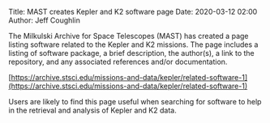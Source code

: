 Title: MAST creates Kepler and K2 software page
Date: 2020-03-12 02:00
Author: Jeff Coughlin

The Milkulski Archive for Space Telescopes (MAST) has created a page listing software related to the Kepler and K2 missions.  The page includes a listing of software package, a brief description, the author(s), a link to the repository, and any associated references and/or documentation.

[https://archive.stsci.edu/missions-and-data/kepler/related-software-1](https://archive.stsci.edu/missions-and-data/kepler/related-software-1)

Users are likely to find this page useful when searching for software to help in the retrieval and analysis of Kepler and K2 data.
